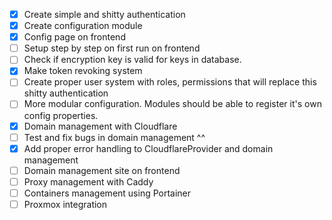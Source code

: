 - [x] Create simple and shitty authentication
- [x] Create configuration module
- [x] Config page on frontend
- [ ] Setup step by step on first run on frontend
- [ ] Check if encryption key is valid for keys in database.
- [x] Make token revoking system
- [ ] Create proper user system with roles, permissions that will replace this shitty authentication
- [ ] More modular configuration. Modules should be able to register it's own config properties.
- [x] Domain management with Cloudflare
- [ ] Test and fix bugs in domain management ^^
- [x] Add proper error handling to CloudflareProvider and domain management
- [ ] Domain management site on frontend
- [ ] Proxy management with Caddy
- [ ] Containers management using Portainer
- [ ] Proxmox integration
